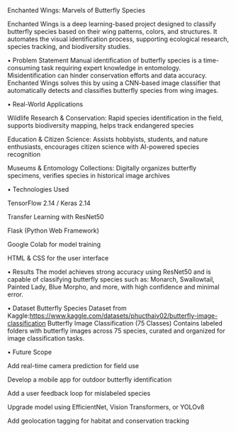 Enchanted Wings: Marvels of Butterfly Species

Enchanted Wings is a deep learning-based project designed to classify butterfly species based on their wing patterns, colors, and structures. It automates the visual identification process, supporting ecological research, species tracking, and biodiversity studies.

• Problem Statement
Manual identification of butterfly species is a time-consuming task requiring expert knowledge in entomology. Misidentification can hinder conservation efforts and data accuracy. Enchanted Wings solves this by using a CNN-based image classifier that automatically detects and classifies butterfly species from wing images.


• Real-World Applications

Wildlife Research & Conservation: Rapid species identification in the field, supports biodiversity mapping, helps track endangered species

Education & Citizen Science: Assists hobbyists, students, and nature enthusiasts, encourages citizen science with AI-powered species recognition

Museums & Entomology Collections: Digitally organizes butterfly specimens, verifies species in historical image archives


• Technologies Used

TensorFlow 2.14 / Keras 2.14

Transfer Learning with ResNet50

Flask (Python Web Framework)

Google Colab for model training

HTML & CSS for the user interface


• Results
The model achieves strong accuracy using ResNet50 and is capable of classifying butterfly species such as: Monarch, Swallowtail, Painted Lady, Blue Morpho, and more, with high confidence and minimal error.

• Dataset
Butterfly Species Dataset from Kaggle:https://www.kaggle.com/datasets/phucthaiv02/butterfly-image-classification
Butterfly Image Classification (75 Classes)
Contains labeled folders with butterfly images across 75 species, curated and organized for image classification tasks.

• Future Scope

Add real-time camera prediction for field use

Develop a mobile app for outdoor butterfly identification

Add a user feedback loop for mislabeled species

Upgrade model using EfficientNet, Vision Transformers, or YOLOv8

Add geolocation tagging for habitat and conservation tracking



